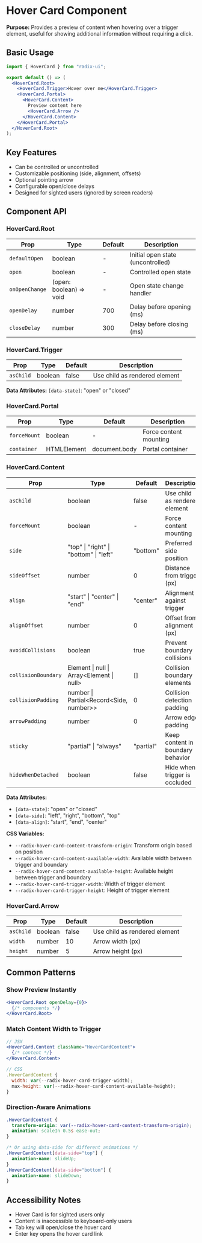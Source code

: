# Hover Card Component

**Purpose:** Provides a preview of content when hovering over a trigger element, useful for showing additional information without requiring a click.

## Basic Usage

```jsx
import { HoverCard } from "radix-ui";

export default () => (
  <HoverCard.Root>
    <HoverCard.Trigger>Hover over me</HoverCard.Trigger>
    <HoverCard.Portal>
      <HoverCard.Content>
        Preview content here
        <HoverCard.Arrow />
      </HoverCard.Content>
    </HoverCard.Portal>
  </HoverCard.Root>
);
```

## Key Features
- Can be controlled or uncontrolled
- Customizable positioning (side, alignment, offsets)
- Optional pointing arrow
- Configurable open/close delays
- Designed for sighted users (ignored by screen readers)

## Component API

### HoverCard.Root

| Prop | Type | Default | Description |
|------|------|---------|-------------|
| `defaultOpen` | boolean | - | Initial open state (uncontrolled) |
| `open` | boolean | - | Controlled open state |
| `onOpenChange` | (open: boolean) => void | - | Open state change handler |
| `openDelay` | number | 700 | Delay before opening (ms) |
| `closeDelay` | number | 300 | Delay before closing (ms) |

### HoverCard.Trigger

| Prop | Type | Default | Description |
|------|------|---------|-------------|
| `asChild` | boolean | false | Use child as rendered element |

**Data Attributes:** `[data-state]`: "open" or "closed"

### HoverCard.Portal

| Prop | Type | Default | Description |
|------|------|---------|-------------|
| `forceMount` | boolean | - | Force content mounting |
| `container` | HTMLElement | document.body | Portal container |

### HoverCard.Content

| Prop | Type | Default | Description |
|------|------|---------|-------------|
| `asChild` | boolean | false | Use child as rendered element |
| `forceMount` | boolean | - | Force content mounting |
| `side` | "top" \| "right" \| "bottom" \| "left" | "bottom" | Preferred side position |
| `sideOffset` | number | 0 | Distance from trigger (px) |
| `align` | "start" \| "center" \| "end" | "center" | Alignment against trigger |
| `alignOffset` | number | 0 | Offset from alignment (px) |
| `avoidCollisions` | boolean | true | Prevent boundary collisions |
| `collisionBoundary` | Element \| null \| Array<Element \| null> | [] | Collision boundary elements |
| `collisionPadding` | number \| Partial<Record<Side, number>> | 0 | Collision detection padding |
| `arrowPadding` | number | 0 | Arrow edge padding |
| `sticky` | "partial" \| "always" | "partial" | Keep content in boundary behavior |
| `hideWhenDetached` | boolean | false | Hide when trigger is occluded |

**Data Attributes:**
- `[data-state]`: "open" or "closed"
- `[data-side]`: "left", "right", "bottom", "top"
- `[data-align]`: "start", "end", "center"

**CSS Variables:**
- `--radix-hover-card-content-transform-origin`: Transform origin based on position
- `--radix-hover-card-content-available-width`: Available width between trigger and boundary
- `--radix-hover-card-content-available-height`: Available height between trigger and boundary
- `--radix-hover-card-trigger-width`: Width of trigger element
- `--radix-hover-card-trigger-height`: Height of trigger element

### HoverCard.Arrow

| Prop | Type | Default | Description |
|------|------|---------|-------------|
| `asChild` | boolean | false | Use child as rendered element |
| `width` | number | 10 | Arrow width (px) |
| `height` | number | 5 | Arrow height (px) |

## Common Patterns

### Show Preview Instantly
```jsx
<HoverCard.Root openDelay={0}>
  {/* components */}
</HoverCard.Root>
```

### Match Content Width to Trigger
```jsx
// JSX
<HoverCard.Content className="HoverCardContent">
  {/* content */}
</HoverCard.Content>

// CSS
.HoverCardContent {
  width: var(--radix-hover-card-trigger-width);
  max-height: var(--radix-hover-card-content-available-height);
}
```

### Direction-Aware Animations
```css
.HoverCardContent {
  transform-origin: var(--radix-hover-card-content-transform-origin);
  animation: scaleIn 0.5s ease-out;
}

/* Or using data-side for different animations */
.HoverCardContent[data-side="top"] {
  animation-name: slideUp;
}
.HoverCardContent[data-side="bottom"] {
  animation-name: slideDown;
}
```

## Accessibility Notes
- Hover Card is for sighted users only
- Content is inaccessible to keyboard-only users
- Tab key will open/close the hover card
- Enter key opens the hover card link